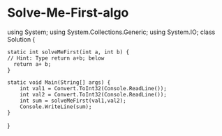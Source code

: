 # Solve-Me-First-algo
using System;
using System.Collections.Generic;
using System.IO;
class Solution {

    static int solveMeFirst(int a, int b) { 
    // Hint: Type return a+b; below  
      return a+ b;
    }

    static void Main(String[] args) {
        int val1 = Convert.ToInt32(Console.ReadLine());
        int val2 = Convert.ToInt32(Console.ReadLine());
        int sum = solveMeFirst(val1,val2);
        Console.WriteLine(sum);
    }
}      

